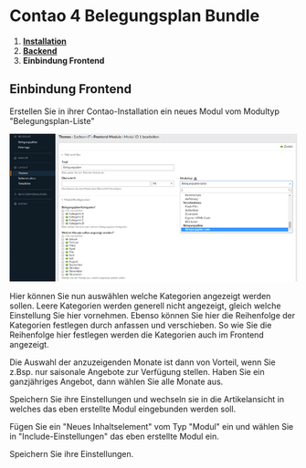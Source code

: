 # Contao 4 Belegungsplan Bundle

1. [**Installation**](installation.md)
2. [**Backend**](backend.md)
3. **Einbindung Frontend**

## Einbindung Frontend

Erstellen Sie in ihrer Contao-Installation ein neues Modul vom Modultyp "Belegungsplan-Liste"

![Neues Modul](images/belegungsplan-bundle-11.png)

Hier können Sie nun auswählen welche Kategorien angezeigt werden sollen. Leere Kategorien werden generell nicht angezeigt, gleich welche Einstellung Sie hier vornehmen.
Ebenso können Sie hier die Reihenfolge der Kategorien festlegen durch anfassen und verschieben. So wie Sie die Reihenfolge hier festlegen werden die Kategorien auch im Frontend angezeigt.

Die Auswahl der anzuzeigenden Monate ist dann von Vorteil, wenn Sie z.Bsp. nur saisonale Angebote zur Verfügung stellen. Haben Sie ein ganzjähriges Angebot, dann wählen Sie alle Monate aus.

Speichern Sie ihre Einstellungen und wechseln sie in die Artikelansicht in welches das eben erstellte Modul eingebunden werden soll.

Fügen Sie ein "Neues Inhaltselement" vom Typ "Modul" ein und wählen Sie in "Include-Einstellungen" das eben erstellte Modul ein.


Speichern Sie ihre Einstellungen.
